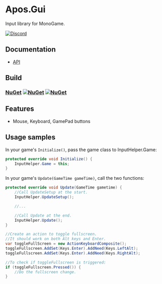 # Apos.Gui
Input library for MonoGame.

[![Discord](https://img.shields.io/discord/355231098122272778.svg)](https://discord.gg/N9t26Uv)

## Documentation

* [API](https://apostolique.github.io/Apos.Input/)

## Build

### [NuGet](https://www.nuget.org/packages/Apos.Input/) [![NuGet](https://img.shields.io/nuget/v/Apos.Input.svg)](https://www.nuget.org/packages/Apos.Input/) [![NuGet](https://img.shields.io/nuget/dt/Apos.Input.svg)](https://www.nuget.org/packages/Apos.Input/)

## Features

* Mouse, Keyboard, GamePad buttons

## Usage samples

In your game's `Initialize()`, pass the game class to InputHelper.Game:

```csharp
protected override void Initialize() {
    InputHelper.Game = this;
}
```

In your game's `Update(GameTime gameTime)`, call the two functions:

```csharp
protected override void Update(GameTime gametime) {
    //Call UpdateSetup at the start.
    InputHelper.UpdateSetup();

    //...

    //Call Update at the end.
    InputHelper.Update();
}
```

```csharp
//Create an action to toggle fullscreen.
//It should work on both Alt keys and Enter.
var toggleFullScreen = new ActionKeyboardComposite();
toggleFullscreen.AddSet(Keys.Enter).AddNeed(Keys.LeftAlt);
toggleFullscreen.AddSet(Keys.Enter).AddNeed(Keys.RightAlt);

//To check if toggleFullscreen is triggered:
if (toggleFullscreen.Pressed()) {
    //Do the fullscreen change.
}
```
